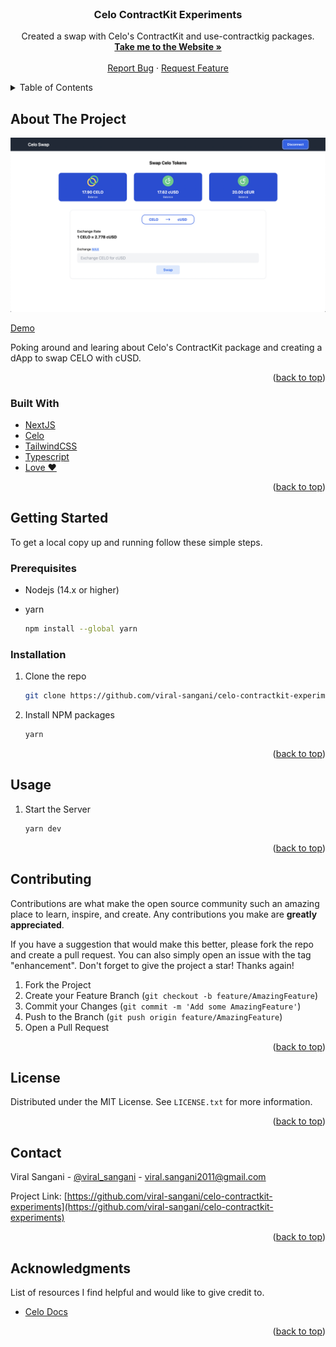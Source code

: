 <div id="top"></div>
<!-- PROJECT LOGO -->
<br />
<div align="center">

  <h3 align="center">Celo ContractKit Experiments</h3>

  <p align="center">
    Created a swap with Celo's ContractKit and use-contractkig packages.
    <br />
    <a href="https://celo-swap.netlify.app/"><strong>Take me to the Website »</strong></a>
    <br />
    <br />
    <a href="https://github.com/viral-sangani/celo-contractkit-experiments/issues">Report Bug</a>
    ·
    <a href="https://github.com/viral-sangani/celo-contractkit-experiments/issues">Request Feature</a>
  </p>
</div>

<!-- TABLE OF CONTENTS -->
<details>
  <summary>Table of Contents</summary>
  <ol>
    <li>
      <a href="#about-the-project">About The Project</a>
      <ul>
        <li><a href="#built-with">Built With</a></li>
      </ul>
    </li>
    <li>
      <a href="#getting-started">Getting Started</a>
      <ul>
        <li><a href="#prerequisites">Prerequisites</a></li>
        <li><a href="#installation">Installation</a></li>
      </ul>
    </li>
    <li><a href="#usage">Usage</a></li>
    <li><a href="#contributing">Contributing</a></li>
    <li><a href="#license">License</a></li>
    <li><a href="#contact">Contact</a></li>
    <li><a href="#acknowledgments">Acknowledgments</a></li>
  </ol>
</details>

<!-- ABOUT THE PROJECT -->
## About The Project

![Poster](/public/poster.png)

[Demo](https://www.loom.com/share/e884f5132e4f491a9e1fe183fa8ff783?sharedAppSource=personal_library)

Poking around and learing about Celo's ContractKit package and creating a dApp to swap CELO with cUSD.

<p align="right">(<a href="#top">back to top</a>)</p>

### Built With

- [NextJS](https://nextjs.org/)
- [Celo](https://celo.org/)
- [TailwindCSS](https://tailwindcss.com/)
- [Typescript](https://www.typescriptlang.org/)
- [Love ❤️](https://c.tenor.com/U45Q8YaJzBUAAAAC/moti-hearts.gif)

<p align="right">(<a href="#top">back to top</a>)</p>

<!-- GETTING STARTED -->
## Getting Started

To get a local copy up and running follow these simple steps.

### Prerequisites

- Nodejs (14.x or higher)
- yarn

  ```sh
  npm install --global yarn
  ```

### Installation

1. Clone the repo

   ```sh
   git clone https://github.com/viral-sangani/celo-contractkit-experiments
   ```

2. Install NPM packages

   ```sh
   yarn
   ```

<p align="right">(<a href="#top">back to top</a>)</p>

<!-- USAGE EXAMPLES -->
## Usage

1. Start the Server

   ```sh
   yarn dev
   ```

<p align="right">(<a href="#top">back to top</a>)</p>

<!-- CONTRIBUTING -->
## Contributing

Contributions are what make the open source community such an amazing place to learn, inspire, and create. Any contributions you make are **greatly appreciated**.

If you have a suggestion that would make this better, please fork the repo and create a pull request. You can also simply open an issue with the tag "enhancement".
Don't forget to give the project a star! Thanks again!

1. Fork the Project
2. Create your Feature Branch (`git checkout -b feature/AmazingFeature`)
3. Commit your Changes (`git commit -m 'Add some AmazingFeature'`)
4. Push to the Branch (`git push origin feature/AmazingFeature`)
5. Open a Pull Request

<p align="right">(<a href="#top">back to top</a>)</p>

<!-- LICENSE -->
## License

Distributed under the MIT License. See `LICENSE.txt` for more information.

<p align="right">(<a href="#top">back to top</a>)</p>

<!-- CONTACT -->
## Contact

Viral Sangani - [@viral_sangani](https://twitter.com/viral_sangani_) - viral.sangani2011@gmail.com

Project Link: [https://github.com/viral-sangani/celo-contractkit-experiments](https://github.com/viral-sangani/celo-contractkit-experiments)

<p align="right">(<a href="#top">back to top</a>)</p>

<!-- ACKNOWLEDGMENTS -->
## Acknowledgments

List of resources I find helpful and would like to give credit to.

- [Celo Docs](https://docs.celo.org/)

<p align="right">(<a href="#top">back to top</a>)</p>

<!-- MARKDOWN LINKS & IMAGES -->
<!-- https://www.markdownguide.org/basic-syntax/#reference-style-links -->
[contributors-shield]: https://img.shields.io/github/contributors/viral-sangani/celo-contractkit-experiments.svg?style=for-the-badge
[contributors-url]: https://github.com/viral-sangani/celo-contractkit-experiments/graphs/contributors
[forks-shield]: https://img.shields.io/github/forks/viral-sangani/celo-contractkit-experiments.svg?style=for-the-badge
[forks-url]: https://github.com/viral-sangani/celo-contractkit-experiments/network/members
[stars-shield]: https://img.shields.io/github/stars/viral-sangani/celo-contractkit-experiments.svg?style=for-the-badge
[stars-url]: https://github.com/viral-sangani/celo-contractkit-experiments/stargazers
[issues-shield]: https://img.shields.io/github/issues/viral-sangani/celo-contractkit-experiments.svg?style=for-the-badge
[issues-url]: https://github.com/viral-sangani/celo-contractkit-experiments/issues
[license-shield]: https://img.shields.io/github/license/viral-sangani/celo-contractkit-experiments.svg?style=for-the-badge
[license-url]: https://github.com/viral-sangani/celo-contractkit-experiments/blob/main/LICENSE.txt
[linkedin-shield]: https://img.shields.io/badge/-LinkedIn-black.svg?style=for-the-badge&logo=linkedin&colorB=555
[linkedin-url]: https://www.linkedin.com/in/viral-sangani/
[product-screenshot]: assets/learn-dao-banner.png
